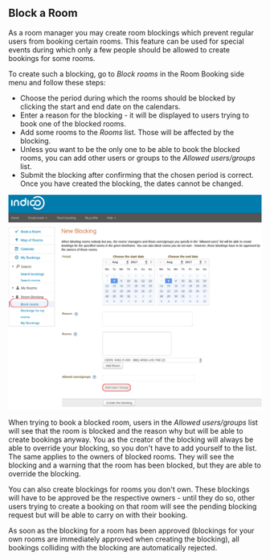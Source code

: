 
## Block a Room

As a room manager you may create room blockings which prevent regular users from booking certain rooms. This feature can be used for special events during which only a few people should be allowed to create bookings for some rooms.

To create such a blocking, go to _Block rooms_ in the Room Booking side menu and follow these steps:

* Choose the period during which the rooms should be blocked by clicking the start and end date on the calendars.
* Enter a reason for the blocking - it will be displayed to users trying to book one of the blocked rooms.
* Add some rooms to the _Rooms_ list. Those will be affected by the blocking.
* Unless you want to be the only one to be able to book the blocked rooms, you can add other users or groups to the _Allowed users/groups_ list.
* Submit the blocking after confirming that the chosen period is correct. Once you have created the blocking, the dates cannot be changed.

![](/assets/room_block.png)

When trying to book a blocked room, users in the _Allowed users/groups_ list will see that the room is blocked and the reason why but will be able to create bookings anyway. You as the creator of the blocking will always be able to override your blocking, so you don't have to add yourself to the list. The same applies to the owners of blocked rooms. They will see the blocking and a warning that the room has been blocked, but they are able to override the blocking.

You can also create blockings for rooms you don't own. These blockings will have to be approved be the respective owners - until they do so, other users trying to create a booking on that room will see the pending blocking request but will be able to carry on with their booking.

As soon as the blocking for a room has been approved \(blockings for your own rooms are immediately approved when creating the blocking\), all bookings colliding with the blocking are automatically rejected.

